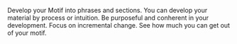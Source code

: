 Develop your Motif into phrases and sections. You can develop your material by process or intuition. Be purposeful and conherent in your development. Focus on incremental change. See how much you can get out of your motif.